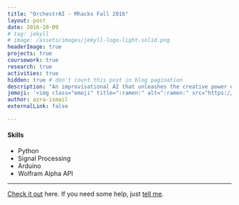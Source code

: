 ```yaml
---
title: "OrchestrAI - Mhacks Fall 2016"
layout: post
date: 2016-10-09
# tag: jekyll
# image: /assets/images/jekyll-logo-light-solid.png
headerImage: true
projects: true
coursework: true
research: true
activities: true
hidden: true # don't count this post in blog pagination
description: "An improvisational AI that unleashes the creative power of an entire orchestra to music producers and artists."
jemoji: '<img class="emoji" title=":ramen:" alt=":ramen:" src="https://assets.github.com/images/icons/emoji/unicode/1f35c.png" height="20" width="20" align="absmiddle">'
author: azra-ismail
externalLink: false

---
```


#### Skills

- Python
- Signal Processing
- Arduino
- Wolfram Alpha API

---

[Check it out](http://devpost.com/software/orchestrai) here.
If you need some help, just [tell me](http://github.com/aismail1997/sophiasun0515.github.io/issues).
